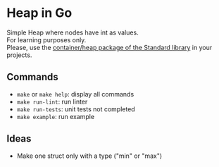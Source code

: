# Heap in Go

Simple Heap where nodes have int as values.  
For learning purposes only.  
Please, use the [container/heap package of the Standard library](https://pkg.go.dev/container/heap) in your projects.  
## Commands

- `make` or `make help`: display all commands
- `make run-lint`: run linter
- `make run-tests`: unit tests not completed
- `make example`: run example

## Ideas

- Make one struct only with a type ("min" or "max")